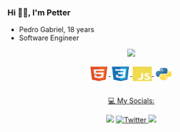 ### Hi 🖐🏽, I'm Petter

          

- Pedro Gabriel, 18 years
- Software Engineer



<div align="center">
  <a href="https://beacons.ai/pedroogabriel">
  <img height="180em" src="https://github-readme-stats.vercel.app/api?username=pedrogjs&show_icons=true&theme=dark&include_all_commits=true&count_private=true"/>



<div style="display: inline_block"><br>
  <img align="center" alt="Pedro-HTML" height="30" width="40" src="https://raw.githubusercontent.com/devicons/devicon/master/icons/html5/html5-original.svg">
<img align="center" alt="Pedro-CSS" height="30" width="40" src="https://raw.githubusercontent.com/devicons/devicon/master/icons/css3/css3-original.svg">
  <img align="center" alt="Pedro-Js" height="30" width="40" src="https://raw.githubusercontent.com/devicons/devicon/master/icons/javascript/javascript-plain.svg">
  <img align="center" alt="Pedro-Python" height="30" width="40" src="https://raw.githubusercontent.com/devicons/devicon/master/icons/python/python-original.svg">

  
  ##
 
💻 My Socials:

<div>

  <a href="https://www.linkedin.com/in/pedro-gabriel-b84807238/" target="_blank"><img src="https://img.shields.io/badge/-LinkedIn-%230077B5?style=for-the-badge&logo=linkedin&logoColor=white" target="_blank"></a>
<a href="https://twitter.com/pedroidgf"><img alt=Twitter src="https://img.shields.io/badge/twitter-%231DA1F2.svg?style=for-the-badge&logo=Twitter&logoColor=white">
<a href = "mailto:pedroogabriel1616@gmail.com"><img src="https://img.shields.io/badge/-Gmail-%23333?style=for-the-badge&logo=gmail&logoColor=white" target="_blank"></a>

</a>
<div>
